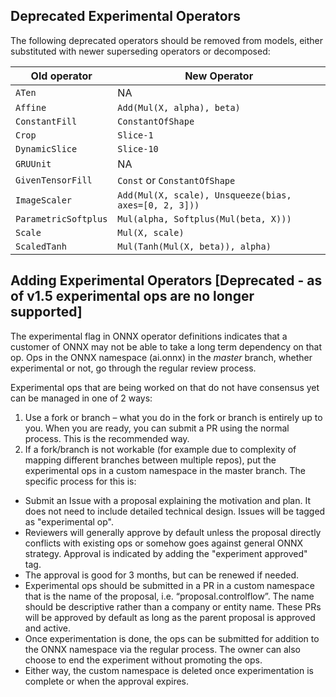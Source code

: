 ## Deprecated Experimental Operators

The following deprecated operators should be removed from models, either substituted with newer superseding operators or decomposed:

Old operator        |New Operator
--------------------|--------------------------
`ATen`              |NA
`Affine`            |`Add(Mul(X, alpha), beta)`
`ConstantFill`      |`ConstantOfShape`
`Crop`              |`Slice-1`
`DynamicSlice`      |`Slice-10`
`GRUUnit`           |NA
`GivenTensorFill`   |`Const` or `ConstantOfShape`
`ImageScaler`       |`Add(Mul(X, scale), Unsqueeze(bias, axes=[0, 2, 3]))`
`ParametricSoftplus`|`Mul(alpha, Softplus(Mul(beta, X)))`
`Scale`             |`Mul(X, scale)`
`ScaledTanh`        |`Mul(Tanh(Mul(X, beta)), alpha)`

## Adding Experimental Operators [Deprecated - as of v1.5 experimental ops are no longer supported]

The experimental flag in ONNX operator definitions indicates that a customer of ONNX may not be able to take a long term dependency on that op. Ops in the ONNX namespace (ai.onnx) in the _master_ branch, whether experimental or not, go through the regular review process. 

Experimental ops that are being worked on that do not have consensus yet can be managed in one of 2 ways: 
1. Use a fork or branch – what you do in the fork or branch is entirely up to you. When you are ready, you can submit a PR using the normal process. This is the recommended way.
2. If a fork/branch is not workable (for example due to complexity of mapping different branches between multiple repos), put the experimental ops in a custom namespace in the master branch.
The specific process for this is: 
 * Submit an Issue with a proposal explaining the motivation and plan. It does not need to include detailed technical design. Issues will be tagged as "experimental op".
 * Reviewers will generally approve by default unless the proposal directly conflicts with existing ops or somehow goes against general ONNX strategy. Approval is indicated by adding the "experiment approved" tag.
 * The approval is good for 3 months, but can be renewed if needed.
 * Experimental ops should be submitted in a PR in a custom namespace that is the name of the proposal, i.e. “proposal.controlflow”. The name should be descriptive rather than a company or entity name. These PRs will be approved by default as long as the parent proposal is approved and active.
 * Once experimentation is done, the ops can be submitted for addition to the ONNX namespace via the regular process. The owner can also choose to end the experiment without promoting the ops.
 * Either way, the custom namespace is deleted once experimentation is complete or when the approval expires.
